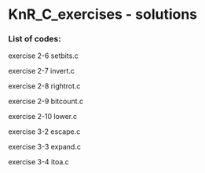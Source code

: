 # KnR_C_exercises - solutions


### List of codes: 

exercise 2-6   setbits.c

exercise 2-7   invert.c      

exercise 2-8   rightrot.c   

exercise 2-9   bitcount.c   

exercise 2-10  lower.c      

exercise 3-2   escape.c

exercise 3-3   expand.c     

exercise 3-4   itoa.c 
